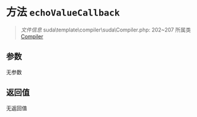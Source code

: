 # 方法 `echoValueCallback`

> *文件信息* suda\template\compiler\suda\Compiler.php: 202~207
> 所属类 [Compiler](../Compiler.md)




## 参数


无参数


## 返回值

无返回值
